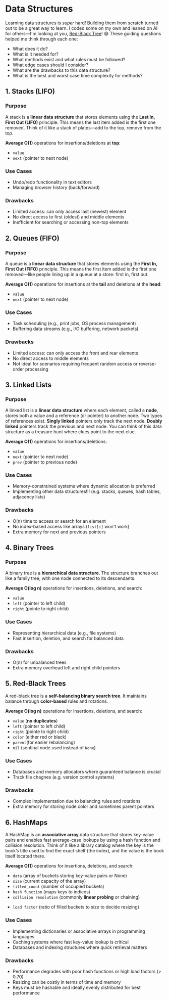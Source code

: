# Data Structures

Learning data structures is *super* hard! Building them from scratch turned out to be a great way to learn. I coded some on my own and leaned on AI for others—I'm looking at you, [Red-Black Tree](https://github.com/barronbytes/learning-to-code/blob/main/data-structures-and-algorithms/data-structures/my_red_black_tree.py)! 😅 These guiding questions helped me think through each one:

* What does it do?
* What is it needed for?
* What methods exist and what rules must be followed?
* What edge cases should I consider?
* What are the drawbacks to this data structure?
* What is the best and worst case time complexity for methods?

## 1. Stacks (LIFO)

### Purpose

A stack is a **linear data structure** that stores elements using the **Last In, First Out (LIFO)** principle. This means the last item added is the first one removed. Think of it like a stack of plates—add to the top, remove from the top.

**Average O(1)** operations for insertions/deletions at **top**:

* `value`
* `next` (pointer to next node)

### Use Cases

* Undo/redo functionality in text editors
* Managing browser history (back/forward)

### Drawbacks

* Limited access: can only access last (newest) element
* No direct access to first (oldest) and middle elements
* Inefficient for searching or accessing non-top elements

## 2. Queues (FIFO)

### Purpose

A queue is a **linear data structure** that stores elements using the **First In, First Out (FIFO)** principle. This means the first item added is the first one removed—like people lining up in a queue at a store: first in, first out.

**Average O(1)** operations for insertions at the **tail** and deletions at the **head**:

* `value`
* `next` (pointer to next node)

### Use Cases

* Task scheduling (e.g., print jobs, OS process management)
* Buffering data streams (e.g., I/O buffering, network packets)

### Drawbacks

* Limited access: can only access the front and rear elements
* No direct access to middle elements
* Not ideal for scenarios requiring frequent random access or reverse-order processing

## 3. Linked Lists

### Purpose

A linked list is a **linear data structure** where each element, called a **node**, stores both a value and a reference (or pointer) to another node. Two types of references exist. **Singly linked** pointers only track the next node. **Doubly linked** pointers track the previous and next node. You can think of this data structure as a treasure hunt where clues point to the next clue.

**Average O(1)** operations for insertions/deletions:

* `value`
* `next` (pointer to next node)
* `prev` (pointer to previous node)

### Use Cases

* Memory-constrained systems where dynamic allocation is preferred
* Implementing other data structures!!! (e.g. stacks, queues, hash tables, adjacency lists)

### Drawbacks

* O(n) time to access or search for an element
* No index-based access like arrays (`list[i]` won't work)
* Extra memory for next and previous pointers

## 4. Binary Trees

### Purpose

A binary tree is a **hierarchical data structure**. The structure branches out like a family tree, with one node connected to its descendants.

**Average O(log n)** operations for insertions, deletions, and search:

* `value`
* `left` (pointer to left child)
* `right` (pointe to right child)

### Use Cases

* Representing hierarchical data (e.g., file systems)
* Fast insertion, deletion, and search for balanced data

### Drawbacks

* O(n) for unbalanced trees
* Extra memory overhead left and right child pointers

## 5. Red-Black Trees

A red-black tree is a **self-balancing binary search tree**. It maintains balance through **color-based** rules and rotations.

**Average O(log n)** operations for insertions, deletions, and search:

* `value` (**no duplicates**)
* `left` (pointer to left child)
* `right` (pointe to right child)
* `color` (either red or black)
* `parent`(for easier rebalancing)
* `nil` (sentinal node used instead of `None`)

### Use Cases

* Databases and memory allocators where guaranteed balance is crucial
* Track file chagnes (e.g. version control systems)

### Drawbacks

* Complex implementation due to balancing rules and rotations
* Extra memory for storing node color and sometimes parent pointers

## 6. HashMaps

A HashMap is an **associative array** data structure that stores key-value pairs and enables fast average-case lookups by using a hash function and collision resolution. Think of it like a library catalog where the key is the book’s title used to find the exact shelf (the index), and the value is the book itself located there.

**Average O(1)** operations for insertions, deletions, and search:

* `data` (array of buckets storing key-value pairs or None)  
* `size` (current capacity of the array)  
* `filled_count` (number of occupied buckets)  
* `hash function` (maps keys to indices)  
* `collision resolution` (commonly **linear probing** or chaining)  
- `load factor` (ratio of filled buckets to size to decide resizing)  

### Use Cases

* Implementing dictionaries or associative arrays in programming languages  
* Caching systems where fast key-value lookup is critical  
* Databases and indexing structures where quick retrieval matters  

### Drawbacks

* Performance degrades with poor hash functions or high load factors (> 0.70)
* Resizing can be costly in terms of time and memory
* Keys must be hashable and ideally evenly distributed for best performance
